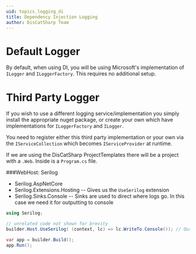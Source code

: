 ```yaml
---
uid: topics_logging_di
title: Dependency Injection Logging
author: DisCatSharp Team
---
```


# Default Logger

By default, when using DI, you will be using Microsoft's implementation of `ILogger` and `ILoggerFactory`. This requires no additional setup.

# Third Party Logger

If you wish to use a different logging service/implementation you simply install the appropriate nuget package, or create your own which have implementations for `ILoggerFactory` and `ILogger`.

You need to register either this third party implementation or your own via the `IServiceCollection` which becomes `IServiceProvider` at runtime.

If we are using the DisCatSharp ProjectTemplates there will be a project with a `.Web`. Inside is a `Program.cs` file.

###WebHost: Serilog

- Serilog.AspNetCore
- Serilog.Extensions.Hosting -- Gives us the `UseSerilog` extension
- Serilog.Sinks.Console      -- Sinks are used to direct where logs go. In this case we need it for outputting to console

```cs
using Serilog;

// unrelated code not shown for brevity
builder.Host.UseSerilog( (context, lc) => lc.WriteTo.Console()); // Our logs are directed to the console

var app = builder.Build();
app.Run();
```
